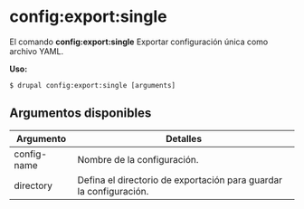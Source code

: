 # config:export:single
El comando **config:export:single** Exportar configuración única como archivo YAML.

**Uso:**
```
$ drupal config:export:single [arguments] 
```


## Argumentos disponibles
Argumento | Detalles
---------|-------------
config-name | Nombre de la configuración.
directory | Defina el directorio de exportación para guardar la configuración.
